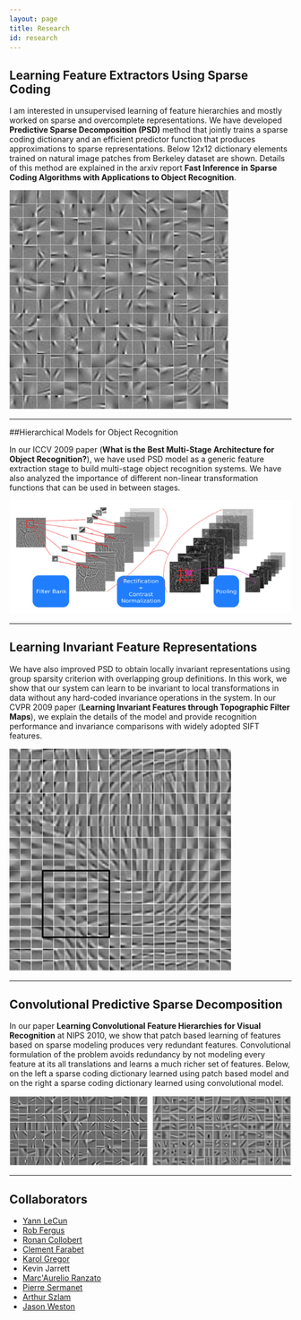```yaml
---
layout: page
title: Research
id: research
---
```


## Learning Feature Extractors Using Sparse Coding

I am interested in unsupervised learning of feature hierarchies and mostly worked on sparse and overcomplete representations. We have developed **Predictive Sparse Decomposition (PSD)** method that jointly trains a sparse coding dictionary and an efficient predictor function that produces approximations to sparse representations. Below 12x12 dictionary elements trained on natural image patches from Berkeley dataset are shown. Details of this method are explained in the arxiv report **Fast Inference in Sparse Coding Algorithms with Applications to Object Recognition**.

<img src="images/psd.png">


- - -

##Hierarchical Models for Object Recognition

In our ICCV 2009 paper (**What is the Best Multi-Stage Architecture for Object Recognition?**), we have used PSD model as a generic feature extraction stage to build multi-stage object recognition systems. We have also analyzed the importance of different non-linear transformation functions that can be used in between stages.

<img src="images/recog.png">

- - -

## Learning Invariant Feature Representations

We have also improved PSD to obtain locally invariant representations using group sparsity criterion with overlapping group definitions. In this work, we show that our system can learn to be invariant to local transformations in data without any hard-coded invariance operations in the system. In our CVPR 2009 paper (**Learning Invariant Features through Topographic Filter Maps**), we explain the details of the model and provide recognition performance and invariance comparisons with widely adopted SIFT features.

<img src="images/ipsd.png">


- - -

## Convolutional Predictive Sparse Decomposition

In our paper **Learning Convolutional Feature Hierarchies for Visual Recognition** at NIPS 2010, we show that patch based learning of features based on sparse modeling produces very redundant features. Convolutional formulation of the problem avoids redundancy by not modeling every feature at its all translations and learns a much richer set of features. Below, on the left a sparse coding dictionary learned using patch based model and on the right a sparse coding dictionary learned using convolutional model.

<img src="images/conv.png">

- - -

## Collaborators

 - [Yann LeCun](http://cs.nyu.edu/~yann)
 - [Rob Fergus](http://cs.nyu.edu/~fergus)
 - [Ronan Collobert](http://ronan.collobert.com/)
 - [Clement Farabet](http://www.clement.farabet.net/)
 - [Karol Gregor](http://cs.nyu.edu/~kgregor)
 - Kevin Jarrett
 - [Marc'Aurelio Ranzato](http://cs.nyu.edu/~ranzato)
 - [Pierre Sermanet](http://cs.nyu.edu/~sermanet/)
 - [Arthur Szlam](http://www.math.ucla.edu/~aszlam/)
 - [Jason Weston](http://www.kyb.mpg.de/bs/people/weston/)
